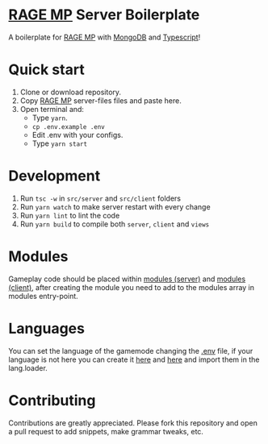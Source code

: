 
# [RAGE MP] Server Boilerplate
A boilerplate for [RAGE MP] with [MongoDB] and [Typescript]!

# Quick start
1. Clone or download repository.
2. Copy [RAGE MP] server-files files and paste here.
3. Open terminal and:
	- Type `yarn`.
	- `cp .env.example .env`
	- Edit .env with your configs.
	- Type `yarn start`

# Development
1. Run `tsc -w` in `src/server` and `src/client` folders
2. Run `yarn watch` to make server restart with every change
3. Run `yarn lint` to lint the code
4. Run `yarn build` to compile both `server`, `client` and `views`

# Modules
Gameplay code should be placed within [modules (server)](https://github.com/Wuzi/ragemp-boilerplate/tree/master/src/server/modules) and [modules (client)](https://github.com/Wuzi/ragemp-boilerplate/blob/master/src/client/modules), after creating the module you need to add to the modules array in modules entry-point.

# Languages
You can set the language of the gamemode changing the [.env](https://github.com/Wuzi/ragemp-boilerplate/blob/master/.env.example) file, if your language is not here you can create it [here](https://github.com/Wuzi/ragemp-boilerplate/tree/master/src/server/lang) and [here](https://github.com/Wuzi/ragemp-boilerplate/tree/master/src/client/lang) and import them in the lang.loader.

# Contributing
Contributions are greatly appreciated. Please fork this repository and open a pull request to add snippets, make grammar tweaks, etc.

[RAGE MP]: <https://rage.mp/>
[Typescript]: <https://www.typescriptlang.org/>
[MongoDB]: <https://www.mongodb.com/>
